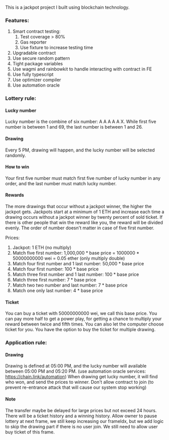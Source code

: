 This is a jackpot project I built using blockchain technology.

### Features:

1. Smart contract testing:
   1. Test coverage > 80%
   2. Gas reporter
   3. Use fixture to increase testing time
2. Upgradable contract
3. Use secure random pattern
4. Tight package variables
5. Use wagmi and rainbowkit to handle interacting with contract in FE
6. Use fully typescript
7. Use optimizer compiler
8. Use automation oracle

### Lottery rule:

#### Lucky number

Lucky number is the combine of six number: A A A A A X.
While first five number is between 1 and 69, the last number is between 1 and 26.

#### Drawing

Every 5 PM, drawing will happen, and the lucky number will be selected randomly.

#### How to win

Your first five number must match first five number of lucky number in any order, and the last number must match lucky number.

#### Rewards

The more drawings that occur without a jackpot winner, the higher the jackpot gets. Jackpots start at a minimum of 1 ETH and increase each time a drawing occurs without a jackpot winner by twenty percent of sold ticket.
If there is other people that win the reward like you, the reward will be divided evenly.
The order of number doesn't matter in case of five first number.

Prices:
1. Jackpot: 1 ETH (no multiply)
2. Match five first number: 1,000,000 * base price = 1000000 * 50000000000 wei = 0.05 ether (only multiply double)
3. Match four first number and 1 last number: 50,000 * base price
4. Match four first number: 100 * base price
5. Match three first number and 1 last number: 100 * base price
6. Match three first number: 7 * base price
7. Match two two number and last number: 7 * base price
8. Match one only last number: 4 * base price

#### Ticket

You can buy a ticket with 50000000000 wei, we call this base price. You can pay more half to get a power play, for getting a chance to multiply your reward between twice and fifth times.
You can also let the computer choose ticket for you.
You have the option to buy the ticket for multiple drawing.


### Application rule:

#### Drawing

Drawing is defined at 05:00 PM, and the lucky number will available between 05:00 PM and 05:20 PM. (use automation oracle services: https://chain.link/automation)
When drawing get lucky number, it will find who won, and send the prices to winner.
Don't allow contract to join (to prevent re-entrance attack that will cause our system stop working)

#### Note

The transfer maybe be delayed for large prices but not exceed 24 hours. 
There will be a ticket history and a winning history.
Allow owner to pause lottery at next frame, we still keep increasing our frameIdx, but we add logic to skip the drawing part if there is no user join. We still need to allow user buy ticket of this frame.
